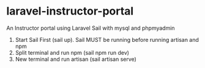 # laravel-instructor-portal
 An Instructor portal using Laravel Sail with mysql and phpmyadmin

1. Start Sail First (sail up). Sail MUST be running before running artisan and npm
2. Split terminal and run npm (sail npm run dev)
3. New terminal and run artisan (sail artisan serve)